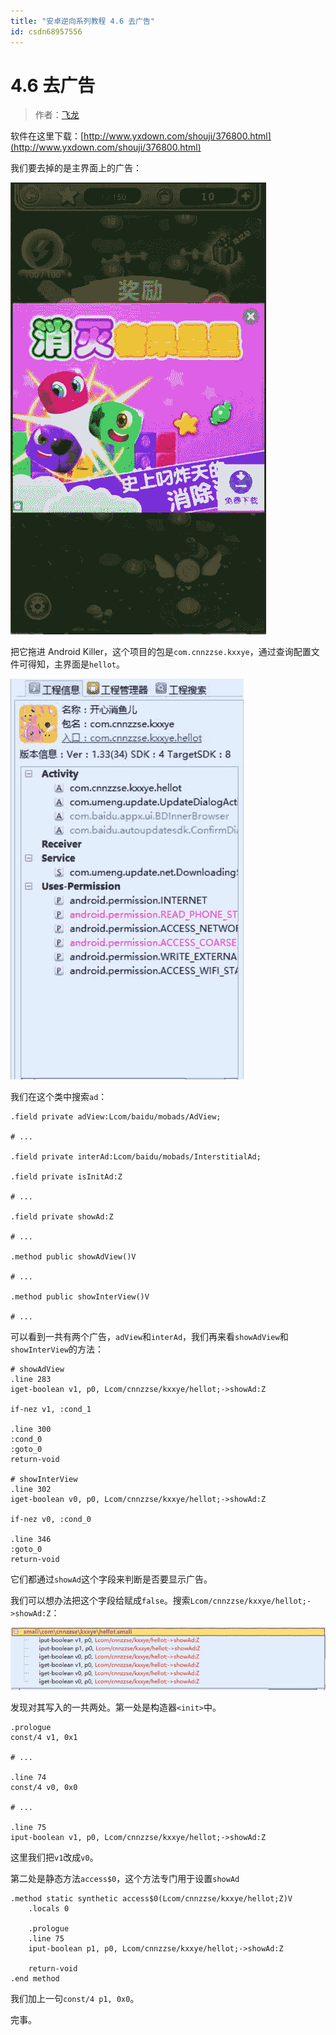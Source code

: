```yaml
---
title: "安卓逆向系列教程 4.6 去广告"
id: csdn68957556
---
```


# 4.6 去广告

> 作者：[飞龙](https://github.com/wizardforcel)

软件在这里下载：[http://www.yxdown.com/shouji/376800.html](http://www.yxdown.com/shouji/376800.html)

我们要去掉的是主界面上的广告：

![](../img/f64c0ecebf49550cc80991e2ade87296.png)

把它拖进 Android Killer，这个项目的包是`com.cnnzzse.kxxye`，通过查询配置文件可得知，主界面是`hellot`。

![](../img/e24860da4033f6b242de16b6c20cfd57.png)

我们在这个类中搜索`ad`：

```
.field private adView:Lcom/baidu/mobads/AdView;

# ...

.field private interAd:Lcom/baidu/mobads/InterstitialAd;

.field private isInitAd:Z

# ...

.field private showAd:Z

# ...

.method public showAdView()V

# ...

.method public showInterView()V

# ... 
```

可以看到一共有两个广告，`adView`和`interAd`，我们再来看`showAdView`和`showInterView`的方法：

```
# showAdView
.line 283
iget-boolean v1, p0, Lcom/cnnzzse/kxxye/hellot;->showAd:Z

if-nez v1, :cond_1

.line 300
:cond_0
:goto_0
return-void

# showInterView
.line 302
iget-boolean v0, p0, Lcom/cnnzzse/kxxye/hellot;->showAd:Z

if-nez v0, :cond_0

.line 346
:goto_0
return-void
```

它们都通过`showAd`这个字段来判断是否要显示广告。

我们可以想办法把这个字段给赋成`false`。搜索`Lcom/cnnzzse/kxxye/hellot;->showAd:Z`：

![](../img/91bb3399262a58bec7de2db6793a865c.png)

发现对其写入的一共两处。第一处是构造器`<init>`中。

```
.prologue
const/4 v1, 0x1

# ...

.line 74
const/4 v0, 0x0

# ...

.line 75
iput-boolean v1, p0, Lcom/cnnzzse/kxxye/hellot;->showAd:Z
```

这里我们把`v1`改成`v0`。

第二处是静态方法`access$0`，这个方法专门用于设置`showAd`

```
.method static synthetic access$0(Lcom/cnnzzse/kxxye/hellot;Z)V
    .locals 0

    .prologue
    .line 75
    iput-boolean p1, p0, Lcom/cnnzzse/kxxye/hellot;->showAd:Z

    return-void
.end method
```

我们加上一句`const/4 p1, 0x0`。

完事。